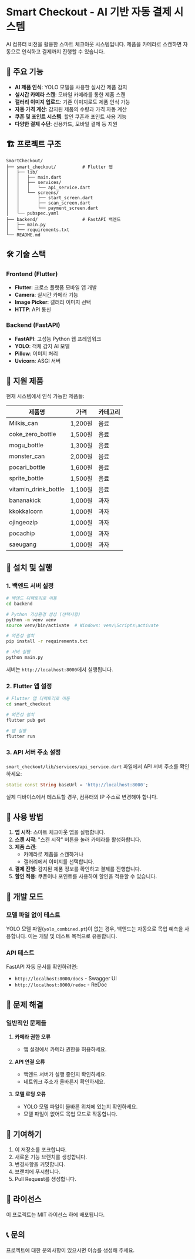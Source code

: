 # Smart Checkout - AI 기반 자동 결제 시스템

AI 컴퓨터 비전을 활용한 스마트 체크아웃 시스템입니다. 제품을 카메라로 스캔하면 자동으로 인식하고 결제까지 진행할 수 있습니다.

## 🚀 주요 기능

- **AI 제품 인식**: YOLO 모델을 사용한 실시간 제품 감지
- **실시간 카메라 스캔**: 모바일 카메라를 통한 제품 스캔
- **갤러리 이미지 업로드**: 기존 이미지로도 제품 인식 가능
- **자동 가격 계산**: 감지된 제품의 수량과 가격 자동 계산
- **쿠폰 및 포인트 시스템**: 할인 쿠폰과 포인트 사용 기능
- **다양한 결제 수단**: 신용카드, 모바일 결제 등 지원

## 🏗️ 프로젝트 구조

```
SmartCheckout/
├── smart_checkout/          # Flutter 앱
│   ├── lib/
│   │   ├── main.dart
│   │   ├── services/
│   │   │   └── api_service.dart
│   │   └── screens/
│   │       ├── start_screen.dart
│   │       ├── scan_screen.dart
│   │       └── payment_screen.dart
│   └── pubspec.yaml
├── backend/                 # FastAPI 백엔드
│   ├── main.py
│   └── requirements.txt
└── README.md
```

## 🛠️ 기술 스택

### Frontend (Flutter)
- **Flutter**: 크로스 플랫폼 모바일 앱 개발
- **Camera**: 실시간 카메라 기능
- **Image Picker**: 갤러리 이미지 선택
- **HTTP**: API 통신

### Backend (FastAPI)
- **FastAPI**: 고성능 Python 웹 프레임워크
- **YOLO**: 객체 감지 AI 모델
- **Pillow**: 이미지 처리
- **Uvicorn**: ASGI 서버

## 📱 지원 제품

현재 시스템에서 인식 가능한 제품들:

| 제품명 | 가격 | 카테고리 |
|--------|------|----------|
| Milkis_can | 1,200원 | 음료 |
| coke_zero_bottle | 1,500원 | 음료 |
| mogu_bottle | 1,300원 | 음료 |
| monster_can | 2,000원 | 음료 |
| pocari_bottle | 1,600원 | 음료 |
| sprite_bottle | 1,500원 | 음료 |
| vitamin_drink_bottle | 1,100원 | 음료 |
| bananakick | 1,000원 | 과자 |
| kkokkalcorn | 1,000원 | 과자 |
| ojingeozip | 1,000원 | 과자 |
| pocachip | 1,000원 | 과자 |
| saeugang | 1,000원 | 과자 |

## 🚀 설치 및 실행

### 1. 백엔드 서버 설정

```bash
# 백엔드 디렉토리로 이동
cd backend

# Python 가상환경 생성 (선택사항)
python -m venv venv
source venv/bin/activate  # Windows: venv\Scripts\activate

# 의존성 설치
pip install -r requirements.txt

# 서버 실행
python main.py
```

서버는 `http://localhost:8000`에서 실행됩니다.

### 2. Flutter 앱 설정

```bash
# Flutter 앱 디렉토리로 이동
cd smart_checkout

# 의존성 설치
flutter pub get

# 앱 실행
flutter run
```

### 3. API 서버 주소 설정

`smart_checkout/lib/services/api_service.dart` 파일에서 API 서버 주소를 확인하세요:

```dart
static const String baseUrl = 'http://localhost:8000';
```

실제 디바이스에서 테스트할 경우, 컴퓨터의 IP 주소로 변경해야 합니다.

## 📸 사용 방법

1. **앱 시작**: 스마트 체크아웃 앱을 실행합니다.
2. **스캔 시작**: "스캔 시작" 버튼을 눌러 카메라를 활성화합니다.
3. **제품 스캔**: 
   - 카메라로 제품을 스캔하거나
   - 갤러리에서 이미지를 선택합니다.
4. **결제 진행**: 감지된 제품 정보를 확인하고 결제를 진행합니다.
5. **할인 적용**: 쿠폰이나 포인트를 사용하여 할인을 적용할 수 있습니다.

## 🔧 개발 모드

### 모델 파일 없이 테스트

YOLO 모델 파일(`yolo_combined.pt`)이 없는 경우, 백엔드는 자동으로 목업 예측을 사용합니다. 이는 개발 및 테스트 목적으로 유용합니다.

### API 테스트

FastAPI 자동 문서를 확인하려면:
- `http://localhost:8000/docs` - Swagger UI
- `http://localhost:8000/redoc` - ReDoc

## 🐛 문제 해결

### 일반적인 문제들

1. **카메라 권한 오류**
   - 앱 설정에서 카메라 권한을 허용하세요.

2. **API 연결 오류**
   - 백엔드 서버가 실행 중인지 확인하세요.
   - 네트워크 주소가 올바른지 확인하세요.

3. **모델 로딩 오류**
   - YOLO 모델 파일이 올바른 위치에 있는지 확인하세요.
   - 모델 파일이 없어도 목업 모드로 작동합니다.

## 🤝 기여하기

1. 이 저장소를 포크합니다.
2. 새로운 기능 브랜치를 생성합니다.
3. 변경사항을 커밋합니다.
4. 브랜치에 푸시합니다.
5. Pull Request를 생성합니다.

## 📄 라이선스

이 프로젝트는 MIT 라이선스 하에 배포됩니다.

## 📞 문의

프로젝트에 대한 문의사항이 있으시면 이슈를 생성해 주세요.
